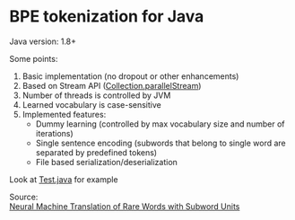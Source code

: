 # BPE tokenization for Java

Java version: 1.8+

Some points:

1. Basic implementation (no dropout or other enhancements)
2. Based on Stream
   API ([Collection.parallelStream](https://docs.oracle.com/javase/8/docs/api/java/util/Collection.html#parallelStream--))
3. Number of threads is controlled by JVM
4. Learned vocabulary is case-sensitive
5. Implemented features:
    - Dummy learning (controlled by max vocabulary size and number of iterations)
    - Single sentence encoding (subwords that belong to single word are separated by predefined tokens)
    - File based serialization/deserialization

Look at [Test.java](src/test/java/Test.java) for example

Source:<br>
[Neural Machine Translation of Rare Words with Subword Units](https://arxiv.org/pdf/1508.07909.pdf)